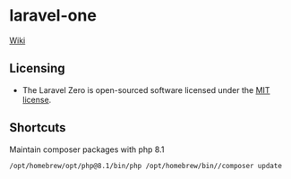 # laravel-one

[Wiki](https://github.com/abenevaut/laravel-one/wiki)

## Licensing
- The Laravel Zero is open-sourced software licensed under the [MIT license](https://opensource.org/license/mit/).


## Shortcuts

Maintain composer packages with php 8.1

```bash
/opt/homebrew/opt/php@8.1/bin/php /opt/homebrew/bin//composer update
```
